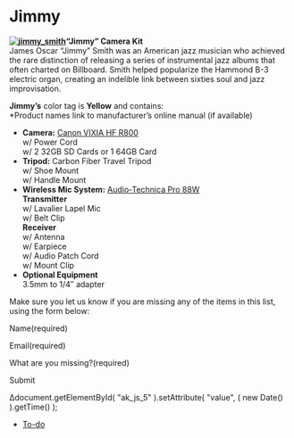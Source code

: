 # Jimmy

**[![jimmy_smith](https://make.wordpress.org/community/files/2015/09/jimmy_smith-300x239.jpg)](https://make.wordpress.org/community/files/2015/09/jimmy_smith.jpg)“Jimmy” Camera Kit**  
James Oscar “Jimmy” Smith was an American jazz musician who achieved the rare distinction of releasing a series of instrumental jazz albums that often charted on Billboard. Smith helped popularize the Hammond B-3 electric organ, creating an indelible link between sixties soul and jazz improvisation.

**Jimmy’s** color tag is **Yellow** and contains:  
\*Product names link to manufacturer’s online manual (if available)

*   **Camera:** [Canon VIXIA HF R800](https://wptv.files.wordpress.com/2017/04/vixiahfr80-82-800-im-en.pdf)  
    w/ Power Cord  
    w/ 2 32GB SD Cards or 1 64GB Card
*   **Tripod:** Carbon Fiber Travel Tripod  
    w/ Shoe Mount  
    w/ Handle Mount
*   **Wireless Mic System:** [Audio-Technica Pro 88W](https://wptv.files.wordpress.com/2015/08/audio-technic-pro88w.pdf)  
    **Transmitter**  
    w/ Lavalier Lapel Mic  
    w/ Belt Clip  
    **Receiver**  
    w/ Antenna  
    w/ Earpiece  
    w/ Audio Patch Cord  
    w/ Mount Clip
*   **Optional Equipment**  
    3.5mm to 1/4″ adapter

Make sure you let us know if you are missing any of the items in this list, using the form below:

Name(required) 

Email(required) 

What are you missing?(required)

Submit   

Δdocument.getElementById( "ak\_js\_5" ).setAttribute( "value", ( new Date() ).getTime() );

*   [To-do](# "To-do")